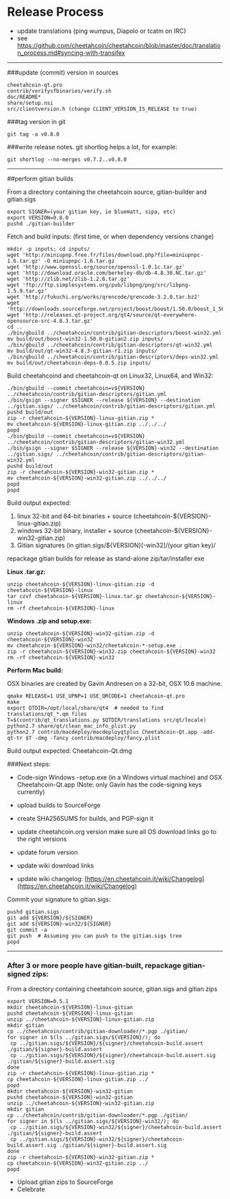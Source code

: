 Release Process
====================

* update translations (ping wumpus, Diapolo or tcatm on IRC)
* see https://github.com/cheetahcoin/cheetahcoin/blob/master/doc/translation_process.md#syncing-with-transifex

* * *

###update (commit) version in sources


	cheetahcoin-qt.pro
	contrib/verifysfbinaries/verify.sh
	doc/README*
	share/setup.nsi
	src/clientversion.h (change CLIENT_VERSION_IS_RELEASE to true)

###tag version in git

	git tag -a v0.8.0

###write release notes. git shortlog helps a lot, for example:

	git shortlog --no-merges v0.7.2..v0.8.0

* * *

##perform gitian builds

 From a directory containing the cheetahcoin source, gitian-builder and gitian.sigs
  
	export SIGNER=(your gitian key, ie bluematt, sipa, etc)
	export VERSION=0.8.0
	pushd ./gitian-builder

 Fetch and build inputs: (first time, or when dependency versions change)

	mkdir -p inputs; cd inputs/
	wget 'http://miniupnp.free.fr/files/download.php?file=miniupnpc-1.6.tar.gz' -O miniupnpc-1.6.tar.gz
	wget 'http://www.openssl.org/source/openssl-1.0.1c.tar.gz'
	wget 'http://download.oracle.com/berkeley-db/db-4.8.30.NC.tar.gz'
	wget 'http://zlib.net/zlib-1.2.6.tar.gz'
	wget 'ftp://ftp.simplesystems.org/pub/libpng/png/src/libpng-1.5.9.tar.gz'
	wget 'http://fukuchi.org/works/qrencode/qrencode-3.2.0.tar.bz2'
	wget 'http://downloads.sourceforge.net/project/boost/boost/1.50.0/boost_1_50_0.tar.bz2'
	wget 'http://releases.qt-project.org/qt4/source/qt-everywhere-opensource-src-4.8.3.tar.gz'
	cd ..
	./bin/gbuild ../cheetahcoin/contrib/gitian-descriptors/boost-win32.yml
	mv build/out/boost-win32-1.50.0-gitian2.zip inputs/
	./bin/gbuild ../cheetahcoin/contrib/gitian-descriptors/qt-win32.yml
	mv build/out/qt-win32-4.8.3-gitian-r1.zip inputs/
	./bin/gbuild ../cheetahcoin/contrib/gitian-descriptors/deps-win32.yml
	mv build/out/cheetahcoin-deps-0.0.5.zip inputs/

 Build cheetahcoind and cheetahcoin-qt on Linux32, Linux64, and Win32:
  
	./bin/gbuild --commit cheetahcoin=v${VERSION} ../cheetahcoin/contrib/gitian-descriptors/gitian.yml
	./bin/gsign --signer $SIGNER --release ${VERSION} --destination ../gitian.sigs/ ../cheetahcoin/contrib/gitian-descriptors/gitian.yml
	pushd build/out
	zip -r cheetahcoin-${VERSION}-linux-gitian.zip *
	mv cheetahcoin-${VERSION}-linux-gitian.zip ../../../
	popd
	./bin/gbuild --commit cheetahcoin=v${VERSION} ../cheetahcoin/contrib/gitian-descriptors/gitian-win32.yml
	./bin/gsign --signer $SIGNER --release ${VERSION}-win32 --destination ../gitian.sigs/ ../cheetahcoin/contrib/gitian-descriptors/gitian-win32.yml
	pushd build/out
	zip -r cheetahcoin-${VERSION}-win32-gitian.zip *
	mv cheetahcoin-${VERSION}-win32-gitian.zip ../../../
	popd
	popd

  Build output expected:

  1. linux 32-bit and 64-bit binaries + source (cheetahcoin-${VERSION}-linux-gitian.zip)
  2. windows 32-bit binary, installer + source (cheetahcoin-${VERSION}-win32-gitian.zip)
  3. Gitian signatures (in gitian.sigs/${VERSION}[-win32]/(your gitian key)/

repackage gitian builds for release as stand-alone zip/tar/installer exe

**Linux .tar.gz:**

	unzip cheetahcoin-${VERSION}-linux-gitian.zip -d cheetahcoin-${VERSION}-linux
	tar czvf cheetahcoin-${VERSION}-linux.tar.gz cheetahcoin-${VERSION}-linux
	rm -rf cheetahcoin-${VERSION}-linux

**Windows .zip and setup.exe:**

	unzip cheetahcoin-${VERSION}-win32-gitian.zip -d cheetahcoin-${VERSION}-win32
	mv cheetahcoin-${VERSION}-win32/cheetahcoin-*-setup.exe .
	zip -r cheetahcoin-${VERSION}-win32.zip cheetahcoin-${VERSION}-win32
	rm -rf cheetahcoin-${VERSION}-win32

**Perform Mac build:**

  OSX binaries are created by Gavin Andresen on a 32-bit, OSX 10.6 machine.

	qmake RELEASE=1 USE_UPNP=1 USE_QRCODE=1 cheetahcoin-qt.pro
	make
	export QTDIR=/opt/local/share/qt4  # needed to find translations/qt_*.qm files
	T=$(contrib/qt_translations.py $QTDIR/translations src/qt/locale)
	python2.7 share/qt/clean_mac_info_plist.py
	python2.7 contrib/macdeploy/macdeployqtplus Cheetahcoin-Qt.app -add-qt-tr $T -dmg -fancy contrib/macdeploy/fancy.plist

 Build output expected: Cheetahcoin-Qt.dmg

###Next steps:

* Code-sign Windows -setup.exe (in a Windows virtual machine) and
  OSX Cheetahcoin-Qt.app (Note: only Gavin has the code-signing keys currently)

* upload builds to SourceForge

* create SHA256SUMS for builds, and PGP-sign it

* update cheetahcoin.org version
  make sure all OS download links go to the right versions

* update forum version

* update wiki download links

* update wiki changelog: [https://en.cheetahcoin.it/wiki/Changelog](https://en.cheetahcoin.it/wiki/Changelog)

Commit your signature to gitian.sigs:

	pushd gitian.sigs
	git add ${VERSION}/${SIGNER}
	git add ${VERSION}-win32/${SIGNER}
	git commit -a
	git push  # Assuming you can push to the gitian.sigs tree
	popd

-------------------------------------------------------------------------

### After 3 or more people have gitian-built, repackage gitian-signed zips:

From a directory containing cheetahcoin source, gitian.sigs and gitian zips

	export VERSION=0.5.1
	mkdir cheetahcoin-${VERSION}-linux-gitian
	pushd cheetahcoin-${VERSION}-linux-gitian
	unzip ../cheetahcoin-${VERSION}-linux-gitian.zip
	mkdir gitian
	cp ../cheetahcoin/contrib/gitian-downloader/*.pgp ./gitian/
	for signer in $(ls ../gitian.sigs/${VERSION}/); do
	 cp ../gitian.sigs/${VERSION}/${signer}/cheetahcoin-build.assert ./gitian/${signer}-build.assert
	 cp ../gitian.sigs/${VERSION}/${signer}/cheetahcoin-build.assert.sig ./gitian/${signer}-build.assert.sig
	done
	zip -r cheetahcoin-${VERSION}-linux-gitian.zip *
	cp cheetahcoin-${VERSION}-linux-gitian.zip ../
	popd
	mkdir cheetahcoin-${VERSION}-win32-gitian
	pushd cheetahcoin-${VERSION}-win32-gitian
	unzip ../cheetahcoin-${VERSION}-win32-gitian.zip
	mkdir gitian
	cp ../cheetahcoin/contrib/gitian-downloader/*.pgp ./gitian/
	for signer in $(ls ../gitian.sigs/${VERSION}-win32/); do
	 cp ../gitian.sigs/${VERSION}-win32/${signer}/cheetahcoin-build.assert ./gitian/${signer}-build.assert
	 cp ../gitian.sigs/${VERSION}-win32/${signer}/cheetahcoin-build.assert.sig ./gitian/${signer}-build.assert.sig
	done
	zip -r cheetahcoin-${VERSION}-win32-gitian.zip *
	cp cheetahcoin-${VERSION}-win32-gitian.zip ../
	popd

- Upload gitian zips to SourceForge
- Celebrate 
